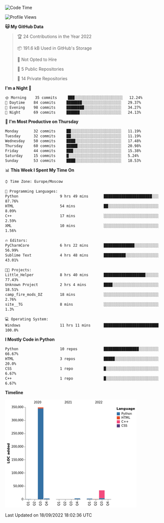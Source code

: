 <!--START_SECTION:waka-->
![Code Time](http://img.shields.io/badge/Code%20Time-11%20hrs%2011%20mins-blue)

![Profile Views](http://img.shields.io/badge/Profile%20Views-174-blue)

**🐱 My GitHub Data** 

> 🏆 24 Contributions in the Year 2022
 > 
> 📦 191.6 kB Used in GitHub's Storage 
 > 
> 🚫 Not Opted to Hire
 > 
> 📜 5 Public Repositories 
 > 
> 🔑 14 Private Repositories  
 > 
**I'm a Night 🦉** 

```text
🌞 Morning    35 commits     ███░░░░░░░░░░░░░░░░░░░░░░   12.24% 
🌆 Daytime    84 commits     ███████░░░░░░░░░░░░░░░░░░   29.37% 
🌃 Evening    98 commits     ████████░░░░░░░░░░░░░░░░░   34.27% 
🌙 Night      69 commits     ██████░░░░░░░░░░░░░░░░░░░   24.13%

```
📅 **I'm Most Productive on Thursday** 

```text
Monday       32 commits     ██░░░░░░░░░░░░░░░░░░░░░░░   11.19% 
Tuesday      32 commits     ██░░░░░░░░░░░░░░░░░░░░░░░   11.19% 
Wednesday    50 commits     ████░░░░░░░░░░░░░░░░░░░░░   17.48% 
Thursday     60 commits     █████░░░░░░░░░░░░░░░░░░░░   20.98% 
Friday       44 commits     ███░░░░░░░░░░░░░░░░░░░░░░   15.38% 
Saturday     15 commits     █░░░░░░░░░░░░░░░░░░░░░░░░   5.24% 
Sunday       53 commits     ████░░░░░░░░░░░░░░░░░░░░░   18.53%

```


📊 **This Week I Spent My Time On** 

```text
⌚︎ Time Zone: Europe/Moscow

💬 Programming Languages: 
Python                   9 hrs 49 mins       ██████████████████████░░░   87.76% 
HTML                     54 mins             ██░░░░░░░░░░░░░░░░░░░░░░░   8.09% 
C++                      17 mins             ░░░░░░░░░░░░░░░░░░░░░░░░░   2.59% 
XML                      10 mins             ░░░░░░░░░░░░░░░░░░░░░░░░░   1.56%

🔥 Editors: 
PyCharmCore              6 hrs 22 mins       ██████████████░░░░░░░░░░░   56.99% 
Sublime Text             4 hrs 48 mins       ██████████░░░░░░░░░░░░░░░   43.01%

🐱‍💻 Projects: 
Little_Helper            8 hrs 40 mins       ███████████████████░░░░░░   77.43% 
Unknown Project          2 hrs 4 mins        ████░░░░░░░░░░░░░░░░░░░░░   18.51% 
camp_fire_mods_DZ        18 mins             ░░░░░░░░░░░░░░░░░░░░░░░░░   2.76% 
site__TG                 8 mins              ░░░░░░░░░░░░░░░░░░░░░░░░░   1.3%

💻 Operating System: 
Windows                  11 hrs 11 mins      █████████████████████████   100.0%

```

**I Mostly Code in Python** 

```text
Python                   10 repos            ████████████████░░░░░░░░░   66.67% 
HTML                     3 repos             █████░░░░░░░░░░░░░░░░░░░░   20.0% 
CSS                      1 repo              █░░░░░░░░░░░░░░░░░░░░░░░░   6.67% 
C++                      1 repo              █░░░░░░░░░░░░░░░░░░░░░░░░   6.67%

```


**Timeline**

![Chart not found](https://raw.githubusercontent.com/Delitel-WEB/Delitel-WEB/main/charts/bar_graph.png) 


 Last Updated on 18/09/2022 18:02:36 UTC
<!--END_SECTION:waka-->
